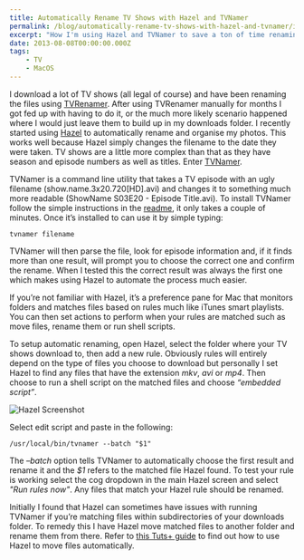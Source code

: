 ```yaml
---
title: Automatically Rename TV Shows with Hazel and TVNamer
permalink: /blog/automatically-rename-tv-shows-with-hazel-and-tvnamer/index.html
excerpt: "How I'm using Hazel and TVNamer to save a ton of time renaming files"
date: 2013-08-08T00:00:00.000Z
tags:
    - TV
    - MacOS
---
```


I download a lot of TV shows (all legal of course) and have been renaming the files using [TVRenamer](https://github.com/tvrenamer/tvrenamer). After using TVRenamer manually for months I got fed up with having to do it, or the much more likely scenario happened where I would just leave them to build up in my downloads folder. I recently started using [Hazel](http://www.noodlesoft.com/hazel.php) to automatically rename and organise my photos. This works well because Hazel simply changes the filename to the date they were taken. TV shows are a little more complex than that as they have season and episode numbers as well as titles. Enter [TVNamer](https://github.com/dbr/tvnamer).

TVNamer is a command line utility that takes a TV episode with an ugly filename (show.name.3x20.720[HD].avi) and changes it to something much more readable (ShowName S03E20 - Episode Title.avi). To install TVNamer follow the simple instructions in the [readme](https://github.com/dbr/tvnamer/blob/master/readme.md), it only takes a couple of minutes. Once it’s installed to can use it by simple typing:

```
tvnamer filename
```
    

TVNamer will then parse the file, look for episode information and, if it finds more than one result, will prompt you to choose the correct one and confirm the rename. When I tested this the correct result was always the first one which makes using Hazel to automate the process much easier. 

If you’re not familiar with Hazel, it’s a preference pane for Mac that monitors folders and matches files based on rules much like iTunes smart playlists. You can then set actions to perform when your rules are matched such as move files, rename them or run shell scripts.

To setup automatic renaming, open Hazel, select the folder where your TV shows download to, then add a new rule. Obviously rules will entirely depend on the type of files you choose to download but personally I set Hazel to find any files that have the extension _mkv_, _avi_ or _mp4_. Then choose to run a shell script on the matched files and choose _“embedded script”_.

![Hazel Screenshot](http://rmlewisuk.s3.amazonaws.com/automatically-rename-tv-shows-with-hazel-and-tvnamer-sshot.png)

Select edit script and paste in the following:
    
    /usr/local/bin/tvnamer --batch "$1"
    

The _–batch_ option tells TVNamer to automatically choose the first result and rename it and the _$1_ refers to the matched file Hazel found. To test your rule is working select the cog dropdown in the main Hazel screen and select _"Run rules now"_. Any files that match your Hazel rule should be renamed. 

Initially I found that Hazel can sometimes have issues with running TVNamer if you’re matching files within subdirectories of your downloads folder. To remedy this I have Hazel move matched files to another folder and rename them from there. Refer to [this Tuts+ guide](http://mac.tutsplus.com/tutorials/app-training/9-hazel-rules-to-increase-your-productivity/) to find out how to use Hazel to move files automatically.

